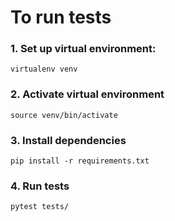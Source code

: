 # To run tests
### 1. Set up virtual environment:

`virtualenv venv`

### 2. Activate virtual environment

`source venv/bin/activate`

### 3. Install dependencies

`pip install -r requirements.txt`

### 4. Run tests

`pytest tests/`